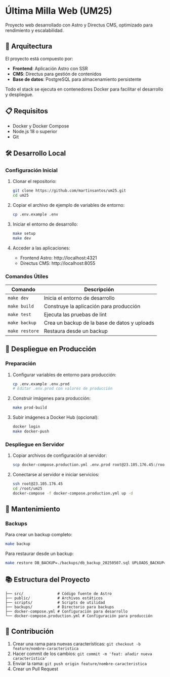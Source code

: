 # Última Milla Web (UM25)

Proyecto web desarrollado con Astro y Directus CMS, optimizado para rendimiento y escalabilidad.

## 🚀 Arquitectura

El proyecto está compuesto por:

- **Frontend**: Aplicación Astro con SSR
- **CMS**: Directus para gestión de contenidos
- **Base de datos**: PostgreSQL para almacenamiento persistente

Todo el stack se ejecuta en contenedores Docker para facilitar el desarrollo y despliegue.

## 📋 Requisitos

- Docker y Docker Compose
- Node.js 18 o superior
- Git

## 🛠️ Desarrollo Local

### Configuración Inicial

1. Clonar el repositorio:
   ```bash
   git clone https://github.com/martinsantos/um25.git
   cd um25
   ```

2. Copiar el archivo de ejemplo de variables de entorno:
   ```bash
   cp .env.example .env
   ```

3. Iniciar el entorno de desarrollo:
   ```bash
   make setup
   make dev
   ```

4. Acceder a las aplicaciones:
   - Frontend Astro: http://localhost:4321
   - Directus CMS: http://localhost:8055

### Comandos Útiles

| Comando         | Descripción                                      |
|-----------------|--------------------------------------------------|
| `make dev`      | Inicia el entorno de desarrollo                  |
| `make build`    | Construye la aplicación para producción          |
| `make test`     | Ejecuta las pruebas de lint                      |
| `make backup`   | Crea un backup de la base de datos y uploads     |
| `make restore`  | Restaura desde un backup                         |

## 🚢 Despliegue en Producción

### Preparación

1. Configurar variables de entorno para producción:
   ```bash
   cp .env.example .env.prod
   # Editar .env.prod con valores de producción
   ```

2. Construir imágenes para producción:
   ```bash
   make prod-build
   ```

3. Subir imágenes a Docker Hub (opcional):
   ```bash
   docker login
   make docker-push
   ```

### Despliegue en Servidor

1. Copiar archivos de configuración al servidor:
   ```bash
   scp docker-compose.production.yml .env.prod root@23.105.176.45:/root/um25/
   ```

2. Conectarse al servidor e iniciar servicios:
   ```bash
   ssh root@23.105.176.45
   cd /root/um25
   docker-compose -f docker-compose.production.yml up -d
   ```

## 🔄 Mantenimiento

### Backups

Para crear un backup completo:
```bash
make backup
```

Para restaurar desde un backup:
```bash
make restore DB_BACKUP=./backups/db_backup_20250507.sql UPLOADS_BACKUP=./backups/uploads_backup_20250507.tar.gz
```

## 📚 Estructura del Proyecto

```
├── src/               # Código fuente de Astro
├── public/            # Archivos estáticos
├── scripts/           # Scripts de utilidad
├── backups/           # Directorio para backups
├── docker-compose.yml # Configuración para desarrollo
└── docker-compose.production.yml # Configuración para producción
```

## 🤝 Contribución

1. Crear una rama para nuevas características: `git checkout -b feature/nombre-caracteristica`
2. Hacer commit de los cambios: `git commit -m 'feat: añadir nueva característica'`
3. Enviar la rama: `git push origin feature/nombre-caracteristica`
4. Crear un Pull Request
